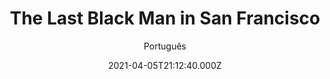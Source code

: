 ---
id: '381c1011-119e-4b06-9ee7-1f859bdaa6ba'
type: 'movie' # Filme, Série, Anime
title: "The Last Black Man in San Francisco"
synopsis: ["Cansado de ser passado para trás e ignorado, Jimmie (Jimmie Fails) tem o sonho de recuperar a modesta casa vitoriana que seu avô construiu em São Francisco. Acompanhado por seu melhor amigo, ele inicia uma jornada para que consiga conquistar o que é seu de direito dentro de uma cidade que parece ter esquecido qualquer senso de empatia.",
]
originalTitle: "The Last Black Man in San Francisco"
date: '2021-04-05T21:12:40.000Z'
update: '2021-04-05T21:12:40.000Z'
releaseDate: '2019-06-14T03:00:00.000Z'
imdb:
  rating: '7.3' # 8.5
  id: '' # tt0470752
duration: '2h 1m'
trailer:
  urls: [
    'C0FnJDhY9-0',
  ]
tags: ['720p']
genre: ['Drama'] #
quality: 'HDCAM 720p' # BluRay, WEB-DL, HDTV, WEB-DL4K, WEB-DLe
format: 'Mkv' # MKV, MP4, TS
audio: 'Inglês' # Dublado, Legendado, Dual Audio, Dub & Leg
subtitle: 'Português' # Português, inglês,
size: '1.52 GB' # 4.8 GB
audioQuality: 8,5
videoQuality: 8,5
directors: []
#  - name: 'Lana Wachowski'
#    image: ''
#  - name: 'Lilly Wachowski'
#    image: ''
cast: []
#  - name: 'Keanu Reeves'
#    image: ''
#    characterName: 'Neo'
writers: []
#  - name: ''
#    image: ''
maturityRating:
  age: '' # L , 10, 12, 14, 16, 18
  topics: [''] # Violence, Illegal drugs, Inappropriate Language, Legal Drugs, Sexual Content, Extreme Violence
###########################################
download:
  
  - url: 'magnet:?xt=urn:btih:927ECE41441301717F62C1BF7C24126D8C7163CA&dn=The.Last.Black.Man.in.San.Francisco.2019.720p.HDCAM.Legendado.mkv&tr=UDP%3a%2f%2fTRACKER.COPPERSURFER.TK%3a6969%2fANNOUNCE&tr=UDP%3a%2f%2fTRACKER.OPENTRACKR.ORG%3a1337%2fANNOUNCE&tr=UDP%3a%2f%2fTRACKER.ZER0DAY.TO%3a1337%2fANNOUNCE&tr=UDP%3a%2f%2fEDDIE4.NL%3a6969%2fANNOUNCE&tr=UDP%3a%2f%2fTRACKER.LEECHERS-PARADISE.ORG%3a6969%2fANNOUNCE&tr=http%3a%2f%2fretracker.hq.ertelecom.ru%2fannounce'
    resolution: '720p' # 720p, 1080p, 4K,
    audio: 'Legendado' # Dublado, Legendado, Dual Audio
    size: '' # 4.8 GB
    quality: '' # BluRay, WEB-DL
    format: '' # MKV
images:
  cover: '/assets/movies/the-last-black-man-in-san-francisco.jpg'
  background: '/assets/movies/'
---